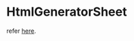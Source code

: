 # HtmlGeneratorSheet

refer [here](https://www.endorphinbath.com/gas-selected-area-to-html-table/).
